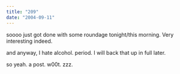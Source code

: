 ```yaml
---
title: "209"
date: "2004-09-11"
---
```


soooo just got done with some roundage tonight/this morning. Very interesting indeed.

and anyway, I hate alcohol. period. I will back that up in full later.

so yeah. a post. w00t. zzz.
